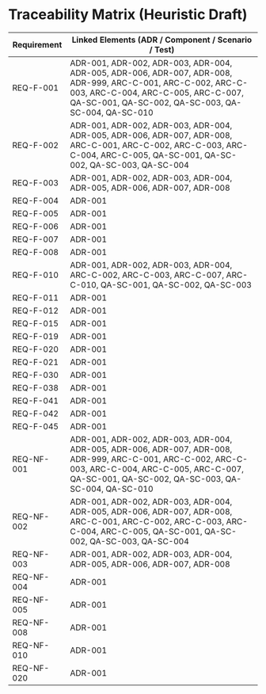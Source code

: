 # Traceability Matrix (Heuristic Draft)

| Requirement | Linked Elements (ADR / Component / Scenario / Test) |
|-------------|----------------------------------------------------|
| REQ-F-001 | ADR-001, ADR-002, ADR-003, ADR-004, ADR-005, ADR-006, ADR-007, ADR-008, ADR-999, ARC-C-001, ARC-C-002, ARC-C-003, ARC-C-004, ARC-C-005, ARC-C-007, QA-SC-001, QA-SC-002, QA-SC-003, QA-SC-004, QA-SC-010 |
| REQ-F-002 | ADR-001, ADR-002, ADR-003, ADR-004, ADR-005, ADR-006, ADR-007, ADR-008, ARC-C-001, ARC-C-002, ARC-C-003, ARC-C-004, ARC-C-005, QA-SC-001, QA-SC-002, QA-SC-003, QA-SC-004 |
| REQ-F-003 | ADR-001, ADR-002, ADR-003, ADR-004, ADR-005, ADR-006, ADR-007, ADR-008 |
| REQ-F-004 | ADR-001 |
| REQ-F-005 | ADR-001 |
| REQ-F-006 | ADR-001 |
| REQ-F-007 | ADR-001 |
| REQ-F-008 | ADR-001 |
| REQ-F-010 | ADR-001, ADR-002, ADR-003, ADR-004, ARC-C-002, ARC-C-003, ARC-C-007, ARC-C-010, QA-SC-001, QA-SC-002, QA-SC-003 |
| REQ-F-011 | ADR-001 |
| REQ-F-012 | ADR-001 |
| REQ-F-015 | ADR-001 |
| REQ-F-019 | ADR-001 |
| REQ-F-020 | ADR-001 |
| REQ-F-021 | ADR-001 |
| REQ-F-030 | ADR-001 |
| REQ-F-038 | ADR-001 |
| REQ-F-041 | ADR-001 |
| REQ-F-042 | ADR-001 |
| REQ-F-045 | ADR-001 |
| REQ-NF-001 | ADR-001, ADR-002, ADR-003, ADR-004, ADR-005, ADR-006, ADR-007, ADR-008, ADR-999, ARC-C-001, ARC-C-002, ARC-C-003, ARC-C-004, ARC-C-005, ARC-C-007, QA-SC-001, QA-SC-002, QA-SC-003, QA-SC-004, QA-SC-010 |
| REQ-NF-002 | ADR-001, ADR-002, ADR-003, ADR-004, ADR-005, ADR-006, ADR-007, ADR-008, ARC-C-001, ARC-C-002, ARC-C-003, ARC-C-004, ARC-C-005, QA-SC-001, QA-SC-002, QA-SC-003, QA-SC-004 |
| REQ-NF-003 | ADR-001, ADR-002, ADR-003, ADR-004, ADR-005, ADR-006, ADR-007, ADR-008 |
| REQ-NF-004 | ADR-001 |
| REQ-NF-005 | ADR-001 |
| REQ-NF-008 | ADR-001 |
| REQ-NF-010 | ADR-001 |
| REQ-NF-020 | ADR-001 |
